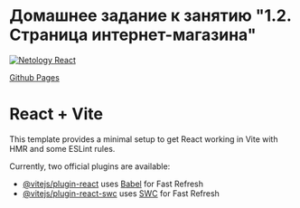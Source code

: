 # Домашнее задание к занятию "1.2. Страница интернет-магазина"
[![Netology React](https://github.com/coolpak/ra_store-class/actions/workflows/web.yml/badge.svg?branch=main)](https://github.com/coolpak/ra_store-class/actions/workflows/web.yml)



[Github Pages]()


# React + Vite

This template provides a minimal setup to get React working in Vite with HMR and some ESLint rules.

Currently, two official plugins are available:

- [@vitejs/plugin-react](https://github.com/vitejs/vite-plugin-react/blob/main/packages/plugin-react/README.md) uses [Babel](https://babeljs.io/) for Fast Refresh
- [@vitejs/plugin-react-swc](https://github.com/vitejs/vite-plugin-react-swc) uses [SWC](https://swc.rs/) for Fast Refresh
